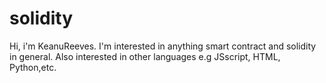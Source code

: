 # solidity
Hi, i'm KeanuReeves. I'm interested in anything smart contract and solidity in general. Also interested in other languages e.g JSscript, HTML, Python,etc.
